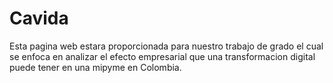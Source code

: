 # Cavida
Esta pagina web estara proporcionada para nuestro trabajo de grado el cual se enfoca en analizar el efecto empresarial
que una transformacion digital puede tener en una mipyme en Colombia. 